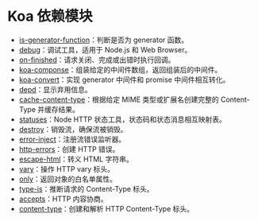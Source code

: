 # Koa 依赖模块

- [is-generator-function](https://github.com/mingmingwon/koa-source-analysis/blob/master/dependencies/is-generator-function.md)：判断是否为 generator 函数。
- [debug](https://github.com/mingmingwon/koa-source-analysis/blob/master/dependencies/debug.md)：调试工具，适用于 Node.js 和 Web Browser。
- [on-finished](https://github.com/mingmingwon/koa-source-analysis/blob/master/dependencies/on-finished.md)：请求关闭、完成或出错时执行回调。
- [koa-componse](https://github.com/mingmingwon/koa-source-analysis/blob/master/dependencies/koa-compose.md)：组装给定的中间件数组，返回组装后的中间件。
- [koa-convert](https://github.com/mingmingwon/koa-source-analysis/blob/master/dependencies/koa-convert.md)：实现 generator 中间件和 promise 中间件相互转化。
- [depd](https://github.com/mingmingwon/koa-source-analysis/blob/master/dependencies/depd.md)：显示弃用信息。
- [cache-content-type](https://github.com/mingmingwon/koa-source-analysis/blob/master/dependencies/cache-content-type.md)：根据给定 MIME 类型或扩展名创建完整的 Content-Type 并缓存结果。
- [statuses](https://github.com/mingmingwon/koa-source-analysis/blob/master/dependencies/statuses.md)：Node HTTP 状态工具，状态码和状态消息相互映射表。
- [destroy](https://github.com/mingmingwon/koa-source-analysis/blob/master/dependencies/destroy.md)：销毁流，确保流被销毁。
- [error-inject](https://github.com/mingmingwon/koa-source-analysis/blob/master/dependencies/error-inject.md)：注册流错误监听器。
- [http-errors](https://github.com/mingmingwon/koa-source-analysis/blob/master/dependencies/http-errors.md)：创建 HTTP 错误。
- [escape-html](https://github.com/mingmingwon/koa-source-analysis/blob/master/dependencies/escape-html.md)：转义 HTML 字符串。
- [vary](https://github.com/mingmingwon/koa-source-analysis/blob/master/dependencies/vary.md)：操作 HTTP vary 标头。
- [only](https://github.com/mingmingwon/koa-source-analysis/blob/master/dependencies/only.md)：返回对象的白名单属性。
- [type-is](https://github.com/mingmingwon/koa-source-analysis/blob/master/dependencies/type-is.md)：推断请求的 Content-Type 标头。
- [accepts](https://github.com/mingmingwon/koa-source-analysis/blob/master/dependencies/accepts.md)：HTTP 内容协商。
- [content-type](https://github.com/mingmingwon/koa-source-analysis/blob/master/dependencies/content-type.md)：创建和解析 HTTP Content-Type 标头。